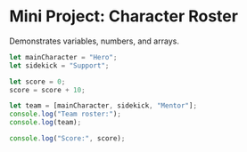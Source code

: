 # Mini Project: Character Roster

Demonstrates variables, numbers, and arrays.

```js
let mainCharacter = "Hero";
let sidekick = "Support";

let score = 0;
score = score + 10;

let team = [mainCharacter, sidekick, "Mentor"];
console.log("Team roster:");
console.log(team);

console.log("Score:", score);
```
